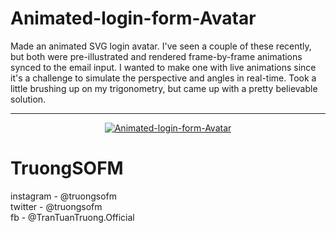 # Animated-login-form-Avatar

Made an animated SVG login avatar. I've seen a couple of these recently, but both were pre-illustrated and rendered frame-by-frame animations synced to the email input. I wanted to make one with live animations since it's a challenge to simulate the perspective and angles in real-time. Took a little brushing up on my trigonometry, but came up with a pretty believable solution.

<hr align="center" with="70%">

<div align="center"><a href="https://imgflip.com/gif/2pixk6"><img src="https://i.imgflip.com/2pixk6.gif" title="Animated-login-form-Avatar"/></a></div>



# TruongSOFM
  instagram - @truongsofm<br>
  twitter   -   @truongsofm<br>
  fb   -   @TranTuanTruong.Official
